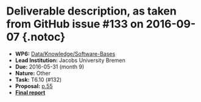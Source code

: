 # Deliverable description, as taken from GitHub issue #133 on 2016-09-07 {.notoc}

- **WP6:** [Data/Knowledge/Software-Bases](https://github.com/OpenDreamKit/OpenDreamKit/tree/master/WP6)
- **Lead Institution:** Jacobs University Bremen
- **Due:** 2016-05-31 (month 9)
- **Nature:** Other
- **Task:** T6.10 (#132)
- **Proposal:** [p.55](https://github.com/OpenDreamKit/OpenDreamKit/raw/master/Proposal/proposal-www.pdf)
- **[Final report](https://github.com/OpenDreamKit/OpenDreamKit/raw/master/WP6/D6.1/report-final.pdf)**


